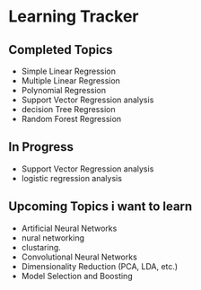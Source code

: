 # Learning Tracker

## Completed Topics
- Simple Linear Regression
- Multiple Linear Regression
- Polynomial Regression
- Support Vector Regression analysis
- decision Tree Regression
- Random Forest Regression

## In Progress

- Support Vector Regression analysis 
- logistic regression analysis

## Upcoming Topics i want to learn
- Artificial Neural Networks
- nural networking
- clustaring.
- Convolutional Neural Networks
- Dimensionality Reduction (PCA, LDA, etc.)
- Model Selection and Boosting
